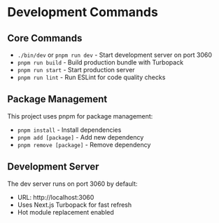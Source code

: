 # Development Commands

## Core Commands

- `./bin/dev` or `pnpm run dev` - Start development server on port 3060
- `pnpm run build` - Build production bundle with Turbopack
- `pnpm run start` - Start production server
- `pnpm run lint` - Run ESLint for code quality checks

## Package Management

This project uses pnpm for package management:

- `pnpm install` - Install dependencies
- `pnpm add [package]` - Add new dependency
- `pnpm remove [package]` - Remove dependency

## Development Server

The dev server runs on port 3060 by default:

- URL: http://localhost:3060
- Uses Next.js Turbopack for fast refresh
- Hot module replacement enabled
